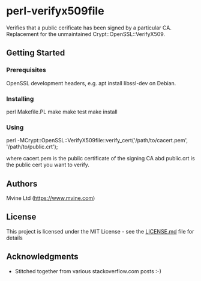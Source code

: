 # perl-verifyx509file

Verifies that a public cerificate has been signed by a particular CA.  Replacement for the unmaintained Crypt::OpenSSL::VerifyX509.  

## Getting Started



### Prerequisites

OpenSSL development headers, e.g. apt install libssl-dev on Debian.

### Installing

perl Makefile.PL
make
make test
make install

### Using

perl -MCrypt::OpenSSL::VerifyX509file::verify_cert('/path/to/cacert.pem', '/path/to/public.crt');

where cacert.pem is the public certificate of the signing CA abd public.crt is the public cert you want to verify.

## Authors

Mvine Ltd (https://www.mvine.com)

## License

This project is licensed under the MIT License - see the [LICENSE.md](LICENSE.md) file for details

## Acknowledgments

* Stitched together from various stackoverflow.com posts :-)


